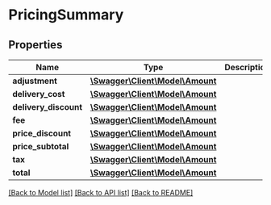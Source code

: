 # PricingSummary

## Properties
Name | Type | Description | Notes
------------ | ------------- | ------------- | -------------
**adjustment** | [**\Swagger\Client\Model\Amount**](Amount.md) |  | [optional] 
**delivery_cost** | [**\Swagger\Client\Model\Amount**](Amount.md) |  | [optional] 
**delivery_discount** | [**\Swagger\Client\Model\Amount**](Amount.md) |  | [optional] 
**fee** | [**\Swagger\Client\Model\Amount**](Amount.md) |  | [optional] 
**price_discount** | [**\Swagger\Client\Model\Amount**](Amount.md) |  | [optional] 
**price_subtotal** | [**\Swagger\Client\Model\Amount**](Amount.md) |  | [optional] 
**tax** | [**\Swagger\Client\Model\Amount**](Amount.md) |  | [optional] 
**total** | [**\Swagger\Client\Model\Amount**](Amount.md) |  | [optional] 

[[Back to Model list]](../../README.md#documentation-for-models) [[Back to API list]](../../README.md#documentation-for-api-endpoints) [[Back to README]](../../README.md)

